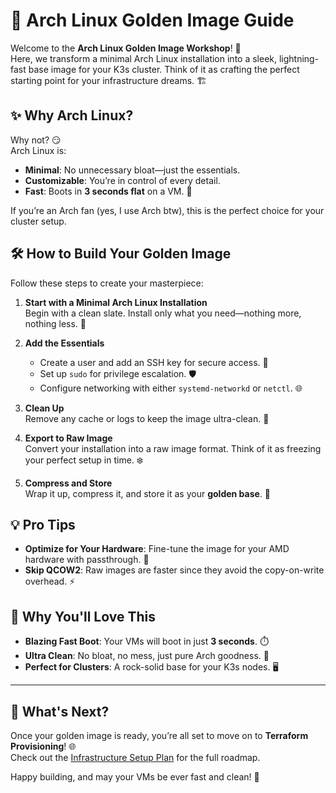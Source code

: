# 🐧 Arch Linux Golden Image Guide

Welcome to the **Arch Linux Golden Image Workshop**! 🎉  
Here, we transform a minimal Arch Linux installation into a sleek, lightning-fast base image for your K3s cluster. Think of it as crafting the perfect starting point for your infrastructure dreams. 🏗️

## ✨ Why Arch Linux?

Why not? 😏  
Arch Linux is:
- **Minimal**: No unnecessary bloat—just the essentials.  
- **Customizable**: You’re in control of every detail.  
- **Fast**: Boots in **3 seconds flat** on a VM. 🚀  

If you’re an Arch fan (yes, I use Arch btw), this is the perfect choice for your cluster setup.

## 🛠️ How to Build Your Golden Image

Follow these steps to create your masterpiece:

1. **Start with a Minimal Arch Linux Installation**  
   Begin with a clean slate. Install only what you need—nothing more, nothing less. 🐧

2. **Add the Essentials**  
   - Create a user and add an SSH key for secure access. 🔑  
   - Set up `sudo` for privilege escalation. 🛡️  
   - Configure networking with either `systemd-networkd` or `netctl`. 🌐  

3. **Clean Up**  
   Remove any cache or logs to keep the image ultra-clean. 🧹

4. **Export to Raw Image**  
   Convert your installation into a raw image format. Think of it as freezing your perfect setup in time. ❄️

5. **Compress and Store**  
   Wrap it up, compress it, and store it as your **golden base**. 👑

## 💡 Pro Tips

- **Optimize for Your Hardware**: Fine-tune the image for your AMD hardware with passthrough. 🎯  
- **Skip QCOW2**: Raw images are faster since they avoid the copy-on-write overhead. ⚡  

## 🎉 Why You'll Love This

- **Blazing Fast Boot**: Your VMs will boot in just **3 seconds**. ⏱️  
- **Ultra Clean**: No bloat, no mess, just pure Arch goodness. 🧼  
- **Perfect for Clusters**: A rock-solid base for your K3s nodes. 🖥️  

---

## 🚀 What's Next?

Once your golden image is ready, you’re all set to move on to **Terraform Provisioning**! 🌐  
Check out the [Infrastructure Setup Plan](../docs/thoughts.md) for the full roadmap.

Happy building, and may your VMs be ever fast and clean! 🎉
